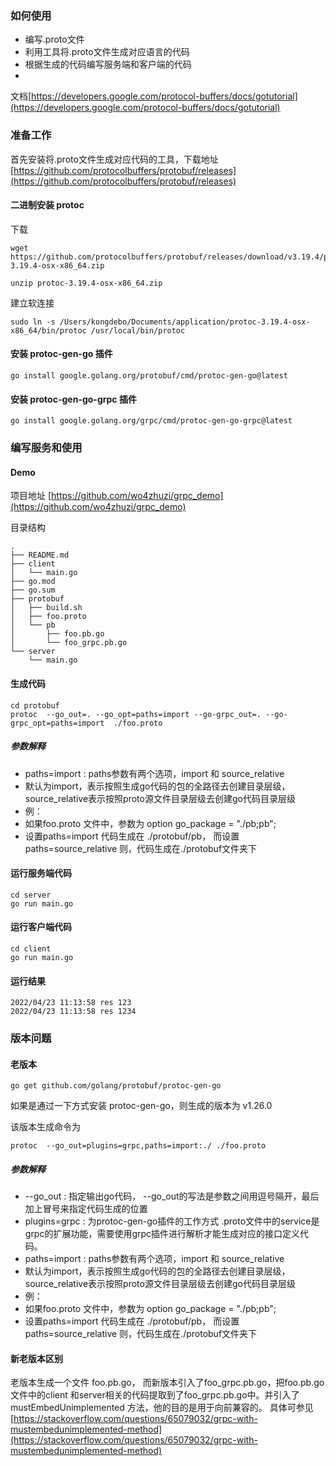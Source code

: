 ### 如何使用

- 编写.proto文件
- 利用工具将.proto文件生成对应语言的代码
- 根据生成的代码编写服务端和客户端的代码
-

文档[https://developers.google.com/protocol-buffers/docs/gotutorial](https://developers.google.com/protocol-buffers/docs/gotutorial)

### 准备工作

首先安装将.proto文件生成对应代码的工具，下载地址 [https://github.com/protocolbuffers/protobuf/releases](https://github.com/protocolbuffers/protobuf/releases)

#### 二进制安装 protoc

下载

```
wget https://github.com/protocolbuffers/protobuf/releases/download/v3.19.4/protoc-3.19.4-osx-x86_64.zip

unzip protoc-3.19.4-osx-x86_64.zip
```

建立软连接

```
sudo ln -s /Users/kongdebo/Documents/application/protoc-3.19.4-osx-x86_64/bin/protoc /usr/local/bin/protoc
```

#### 安装 protoc-gen-go 插件

```
go install google.golang.org/protobuf/cmd/protoc-gen-go@latest
```

#### 安装 protoc-gen-go-grpc 插件

```shell
go install google.golang.org/grpc/cmd/protoc-gen-go-grpc@latest
```

### 编写服务和使用

#### Demo

项目地址 [https://github.com/wo4zhuzi/grpc_demo](https://github.com/wo4zhuzi/grpc_demo)

目录结构

```text
.
├── README.md
├── client
│   └── main.go
├── go.mod
├── go.sum
├── protobuf
│   ├── build.sh
│   ├── foo.proto
│   └── pb
│       ├── foo.pb.go
│       └── foo_grpc.pb.go
└── server
    └── main.go

```

#### 生成代码

```shell
cd protobuf
protoc  --go_out=. --go_opt=paths=import --go-grpc_out=. --go-grpc_opt=paths=import  ./foo.proto
```

##### 参数解释

+ paths=import : paths参数有两个选项，import 和 source_relative
+ 默认为import，表示按照生成go代码的包的全路径去创建目录层级，source_relative表示按照proto源文件目录层级去创建go代码目录层级
+ 例：
+ 如果foo.proto 文件中，参数为 option go_package = "./pb;pb";
+ 设置paths=import 代码生成在 ./protobuf/pb， 而设置 paths=source_relative 则，代码生成在./protobuf文件夹下

#### 运行服务端代码

```shell
cd server
go run main.go
```

#### 运行客户端代码

```shell
cd client
go run main.go
```

#### 运行结果

```text
2022/04/23 11:13:58 res 123
2022/04/23 11:13:58 res 1234
```

### 版本问题

#### 老版本

```shell
go get github.com/golang/protobuf/protoc-gen-go 
```

如果是通过一下方式安装 protoc-gen-go，则生成的版本为 v1.26.0

该版本生成命令为

```shell
protoc  --go_out=plugins=grpc,paths=import:./ ./foo.proto
```

##### 参数解释

+ --go_out : 指定输出go代码， --go_out的写法是参数之间用逗号隔开，最后加上冒号来指定代码生成的位置
+ plugins=grpc : 为protoc-gen-go插件的工作方式 .proto文件中的service是grpc的扩展功能，需要使用grpc插件进行解析才能生成对应的接口定义代码。
+ paths=import : paths参数有两个选项，import 和 source_relative
+ 默认为import，表示按照生成go代码的包的全路径去创建目录层级，source_relative表示按照proto源文件目录层级去创建go代码目录层级
+ 例：
+ 如果foo.proto 文件中，参数为 option go_package = "./pb;pb";
+ 设置paths=import 代码生成在 ./protobuf/pb， 而设置 paths=source_relative 则，代码生成在./protobuf文件夹下

#### 新老版本区别

老版本生成一个文件 foo.pb.go， 而新版本引入了foo_grpc.pb.go，把foo.pb.go文件中的client 和server相关的代码提取到了foo_grpc.pb.go中。并引入了
mustEmbedUnimplemented 方法，他的目的是用于向前兼容的。
具体可参见 [https://stackoverflow.com/questions/65079032/grpc-with-mustembedunimplemented-method](https://stackoverflow.com/questions/65079032/grpc-with-mustembedunimplemented-method)



